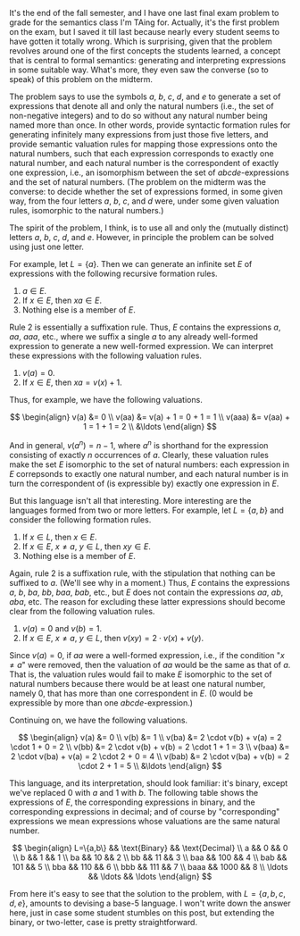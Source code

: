 <!-- begin metadata
title: Mapping letters to the natural numbers
date: 2012-12-09 16:01
categories: 
- semantics
- formal languages
- recursion
- math
end metadata -->

It's the end of the fall semester, and I have one last final exam problem to
grade for the semantics class I'm TAing for. Actually, it's the first problem
on the exam, but I saved it till last because nearly every student seems to
have gotten it totally wrong. Which is surprising, given that the problem
revolves around one of the first concepts the students learned, a concept that
is central to formal semantics: generating and interpreting expressions in some
suitable way. What's more, they even saw the converse (so to speak) of this
problem on the midterm.

The problem says to use the symbols $a$, $b$, $c$, $d$, and $e$ to generate a
set of expressions that denote all and only the natural numbers (i.e., the set
of non-negative integers) and to do so without any natural number being named
more than once. In other words, provide syntactic formation rules for
generating infinitely many expressions from just those five letters, and
provide semantic valuation rules for mapping those expressions onto the natural
numbers, such that each expression corresponds to exactly one natural number,
and each natural number is the correspondent of exactly one expression, i.e.,
an isomorphism between the set of $abcde$-expressions and the set of natural
numbers. (The problem on the midterm was the converse: to decide whether the
set of expressions formed, in some given way, from the four letters $a$, $b$,
$c$, and $d$ were, under some given valuation rules, isomorphic to the natural
numbers.)

The spirit of the problem, I think, is to use all and only the (mutually
distinct) letters $a$, $b$, $c$, $d$, and $e$. However, in principle the
problem can be solved using just one letter.

For example, let $L = \{a\}$. Then we can generate an infinite set $E$ of
expressions with the following recursive formation rules.

1. $a \in E$.
2. If $x \in E$, then $xa \in E$.
3. Nothing else is a member of $E$.

Rule 2 is essentially a suffixation rule. Thus, $E$ contains the expressions
$a$, $aa$, $aaa$, etc., where we suffix a single $a$ to any already well-formed
expression to generate a new well-formed expression. We can interpret these
expressions with the following valuation rules.

1. $v(a) = 0$.
2. If $x \in E$, then $xa = v(x) + 1$.

Thus, for example, we have the following valuations.

$$
\begin{align}
v(a)   &= 0 \\
v(aa)  &= v(a) + 1 = 0 + 1 = 1 \\
v(aaa) &= v(aa) + 1 = 1 + 1 = 2 \\
       &\ldots
\end{align}
$$

And in general, $v(a^n) = n-1$, where $a^n$ is shorthand for the expression
consisting of exactly $n$ occurrences of $a$. Clearly, these valuation rules
make the set $E$ isomorphic to the set of natural numbers: each expression in
$E$ correpsonds to exactly one natural number, and each natural number is in
turn the correspondent of (is expressible by) exactly one expression in $E$.

But this language isn't all that interesting. More interesting are the
languages formed from two or more letters. For example, let $L = \{a, b\}$ and
consider the following formation rules.

1. If $x \in L$, then $x \in E$.
2. If $x \in E$, $x \neq a$, $y \in L$, then $xy \in E$.
3. Nothing else is a member of $E$.

Again, rule 2 is a suffixation rule, with the stipulation that nothing can be
suffixed to $a$. (We'll see why in a moment.) Thus, $E$ contains the
expressions $a$, $b$, $ba$, $bb$, $baa$, $bab$, etc., but $E$ does not contain
the expressions $aa$, $ab$, $aba$, etc. The reason for excluding these latter
expressions should become clear from the following valuation rules.

1. $v(a) = 0$ and $v(b) = 1$.
2. If $x \in E$, $x \neq a$, $y \in L$, then $v(xy) = 2 \cdot v(x) + v(y)$.

Since $v(a) = 0$, if $aa$ were a well-formed expression, i.e., if the condition
"$x \neq a$" were removed, then the valuation of $aa$ would be the same as that
of $a$. That is, the valuation rules would fail to make $E$ isomorphic to the
set of natural numbers because there would be at least one natural number,
namely $0$, that has more than one correspondent in $E$. ($0$ would be
expressible by more than one $abcde$-expression.)

Continuing on, we have the following valuations.

$$
\begin{align}
v(a)    &= 0 \\
v(b)    &= 1 \\
v(ba)   &= 2 \cdot v(b) + v(a) = 2 \cdot 1 + 0 = 2 \\
v(bb)   &= 2 \cdot v(b) + v(b) = 2 \cdot 1 + 1 = 3 \\
v(baa)  &= 2 \cdot v(ba) + v(a) = 2 \cdot 2 + 0 = 4 \\
v(bab)  &= 2 \cdot v(ba) + v(b) = 2 \cdot 2 + 1 = 5 \\
        &\ldots
\end{align}
$$

This language, and its interpretation, should look familiar: it's binary,
except we've replaced $0$ with $a$ and $1$ with $b$. The following table shows
the expressions of $E$, the corresponding expressions in binary, and the
corresponding expressions in decimal; and of course by "corresponding"
expressions we mean expressions whose valuations are the same natural number.

$$
\begin{align}
L=\{a,b\} && \text{Binary} && \text{Decimal} \\
a         && 0             && 0 \\
b         && 1             && 1 \\
ba        && 10            && 2 \\
bb        && 11            && 3 \\
baa       && 100           && 4 \\
bab       && 101           && 5 \\
bba       && 110           && 6 \\
bbb       && 111           && 7 \\
baaa      && 1000          && 8 \\
\ldots    && \ldots        && \ldots
\end{align}
$$

From here it's easy to see that the solution to the problem, with $L =
\{a,b,c,d,e\}$, amounts to devising a base-5 language. I won't write down the
answer here, just in case some student stumbles on this post, but extending the
binary, or two-letter, case is pretty straightforward.

